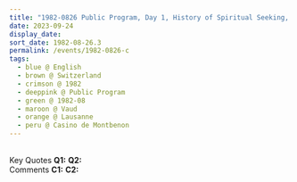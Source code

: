 ```yaml
---
title: "1982-0826 Public Program, Day 1, History of Spiritual Seeking, Casino de Montbenon, Lausanne, Vaud, Switzerland"
date: 2023-09-24
display_date: 
sort_date: 1982-08-26.3
permalink: /events/1982-0826-c
tags:
  - blue @ English
  - brown @ Switzerland
  - crimson @ 1982
  - deeppink @ Public Program
  - green @ 1982-08
  - maroon @ Vaud
  - orange @ Lausanne
  - peru @ Casino de Montbenon
---
```


<br>

<wave-list>
  <list-title color="DarkSeaGreen" width="55">Key Quotes</list-title>
  <list-item color="BlanchedAlmond" width="280"><b>Q1:</b> <i></i></list-item>
  <list-item color="Lavender" width="280"><b>Q2:</b> <i></i></list-item>
</wave-list>

<br>

<wave-list>
  <list-title color="DarkSeaGreen" width="55">Comments</list-title>
  <list-item color="BlanchedAlmond" width="280"><b>C1:</b> <i></i></list-item>
  <list-item color="Lavender" width="280"><b>C2:</b> <i></i></list-item>
</wave-list>